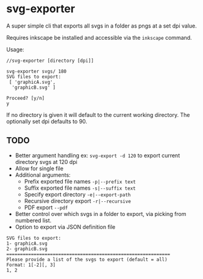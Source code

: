 # svg-exporter

A super simple cli that exports all svgs in a folder as pngs at a set dpi value.

Requires inkscape be installed and accessible via the `inkscape` command.

Usage:
```
//svg-exporter [directory [dpi]]

svg-exporter svgs/ 180
SVG files to export:
 [ 'graphicA.svg',
  'graphicB.svg' ]

Proceed? [y/n]
y
```

If no directory is given it will default to the current working directory. The optionally set dpi defaults to 90.

## TODO
- Better argument handling ex: `svg-export -d 120` to export current directory svgs at 120 dpi
- Allow for single file
- Additional arguments:
  - Prefix exported file names `-p|--prefix text`
  - Suffix exported file names `-s|--suffix text`
  - Specify export directory `-e|--export-path`
  - Recursive directory export `-r|--recursive`
  - PDF export `--pdf`
- Better control over which svgs in a folder to export, via picking from numbered list.
- Option to export via JSON definition file
```
SVG files to export:
1- graphicA.svg
2- graphicB.svg
============================================================
Please provide a list of the svgs to export (default = all)
Format: 1[-2][, 3]
1, 2
```
